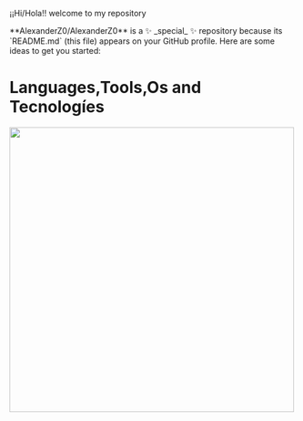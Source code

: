 ¡¡Hi/Hola!!
welcome to my repository
<!-->
**AlexanderZ0/AlexanderZ0** is a ✨ _special_ ✨ repository because its `README.md` (this file) appears on your GitHub profile.

Here are some ideas to get you started:

<h1 align="left">Languages,Tools,Os and Tecnologíes</h1>
<p align="left">
<img width="500px" src="https://skillicons.dev/icons?i=html,css,js,react,py,php,mysql,django,git,github,docker,anaconda,flask,gmail,vscode,visualstudio,windows,linux,line=10"/>

